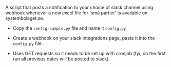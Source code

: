 A script that posts a notification to your choice of slack channel using webhook whenever a new excel file for 'små partier' is available on systembolaget.se.

- Copy the `config-sample.py` file and name it `config.py`

- Create a webhook on your slack integrations page, paste it into the `config.py` file.

- Uses GET requests so it needs to be set up with cronjob (fyi, on the first run all previous dates will be posted to slack).
